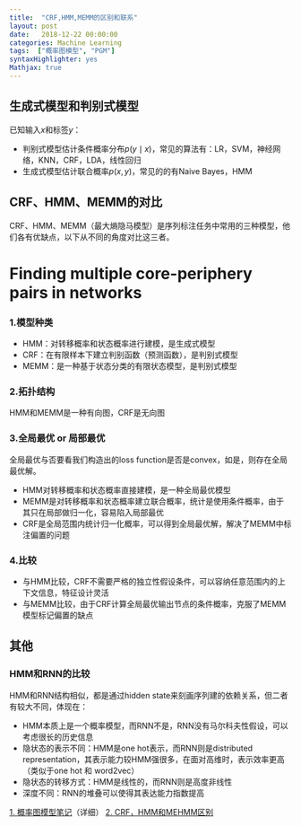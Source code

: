 ```yaml
---
title:  "CRF,HMM,MEMM的区别和联系"
layout: post
date:   2018-12-22 00:00:00
categories: Machine Learning
tags:  ["概率图模型", "PGM"]
syntaxHighlighter: yes
Mathjax: true
---
```


## 生成式模型和判别式模型

已知输入$x$和标签$y$：
- 判别式模型估计条件概率分布$p(y\mid x)$，常见的算法有：LR，SVM，神经网络，KNN，CRF，LDA，线性回归
- 生成式模型估计联合概率$p(x,y)$，常见的的有Naive Bayes，HMM

## CRF、HMM、MEMM的对比
CRF、HMM、MEMM（最大熵隐马模型）是序列标注任务中常用的三种模型，他们各有优缺点，以下从不同的角度对比这三者。

<!--more-->

# Finding multiple core-periphery pairs in networks

### 1.模型种类
- HMM：对转移概率和状态概率进行建模，是生成式模型
- CRF：在有限样本下建立判别函数（预测函数），是判别式模型
- MEMM：是一种基于状态分类的有限状态模型，是判别式模型

### 2.拓扑结构
HMM和MEMM是一种有向图，CRF是无向图

### 3.全局最优 or 局部最优

全局最优与否要看我们构造出的loss function是否是convex，如是，则存在全局最优解。

- HMM对转移概率和状态概率直接建模，是一种全局最优模型
- MEMM是对转移概率和状态概率建立联合概率，统计是使用条件概率，由于其只在局部做归一化，容易陷入局部最优
- CRF是全局范围内统计归一化概率，可以得到全局最优解，解决了MEMM中标注偏置的问题

### 4.比较
- 与HMM比较，CRF不需要严格的独立性假设条件，可以容纳任意范围内的上下文信息，特征设计灵活
- 与MEMM比较，由于CRF计算全局最优输出节点的条件概率，克服了MEMM模型标记偏置的缺点

## 其他
### HMM和RNN的比较
HMM和RNN结构相似，都是通过hidden state来刻画序列建的依赖关系，但二者有较大不同，体现在：
- HMM本质上是一个概率模型，而RNN不是，RNN没有马尔科夫性假设，可以考虑很长的历史信息
- 隐状态的表示不同：HMM是one hot表示，而RNN则是distributed representation，其表示能力较HMM强很多，在面对高维时，表示效率更高（类似于one hot 和 word2vec）
- 隐状态的转移方式：HMM是线性的，而RNN则是高度非线性
- 深度不同：RNN的堆叠可以使得其表达能力指数提高




[1. 概率图模型笔记](https://www.zhihu.com/question/53458773/answer/330396666)（详细）
[2. CRF，HMM和MEHMM区别](https://blog.csdn.net/xingchenhy/article/details/72847543)

